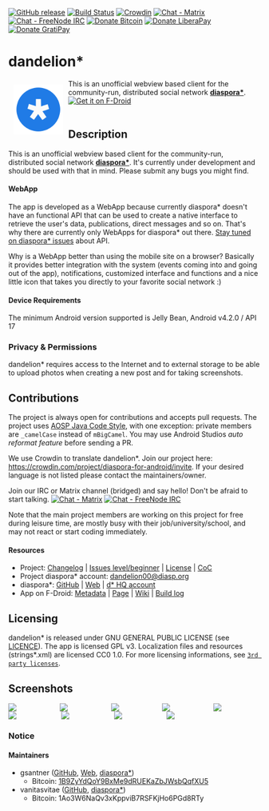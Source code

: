 [![GitHub release](https://img.shields.io/github/tag/diaspora-for-android/dandelion.svg)](https://github.com/diaspora-for-android/dandelion/releases)
[![Build Status](https://travis-ci.org/Diaspora-for-Android/dandelion.svg?branch=master)](https://travis-ci.org/Diaspora-for-Android/dandelion)
[![Crowdin](https://d322cqt584bo4o.cloudfront.net/diaspora-for-android/localized.svg)](https://crowdin.com/project/diaspora-for-android)
[![Chat - Matrix](https://img.shields.io/badge/chat-on%20matrix-blue.svg)](https://matrix.to/#/#dandelion:matrix.org) [![Chat - FreeNode IRC](https://img.shields.io/badge/chat-on%20irc-blue.svg)](https://kiwiirc.com/client/irc.freenode.net/?nick=dandelion-anon|?##dandelion)
[![Donate Bitcoin](https://img.shields.io/badge/donate-bitcoin-orange.svg)](https://gsantner.github.io/#donate)
[![Donate LiberaPay](https://img.shields.io/badge/donate-liberapay-orange.svg)](https://liberapay.com/gsantner/donate)
[![Donate GratiPay](https://img.shields.io/gratipay/team/dandelion.svg)](https://gratipay.com/dandelion/)

# dandelion\*
<img src="/app/src/main/ic_launcher-web.png" align="left" width="100" hspace="10" vspace="10">
This is an unofficial webview based client for the community-run, distributed social network <b><a href="https://diasporafoundation.org/">diaspora*</a></b>.

<div style="display:flex;" >
<a href="https://f-droid.org/repository/browse/?fdid=com.github.dfa.diaspora_android">
    <img src="https://f-droid.org/badge/get-it-on.png" alt="Get it on F-Droid" height="80">
</a>
<!--<a href="https://play.google.com/store/apps/details?id=com.github.dfa.diaspora_android">
    <img alt="Get it on Google Play" height="80" src="https://play.google.com/intl/en_us/badges/images/generic/en_badge_web_generic.png" />
</a>-->
</div></br>


## Description
This is an unofficial webview based client for the community-run, distributed social network <b><a href="https://diasporafoundation.org/">diaspora*</a></b>.
It's currently under development and should be used with that in mind. Please submit any bugs you might find.

#### WebApp
The app is developed as a WebApp because currently diaspora\* doesn't have an functional API that can be used to create a native interface to retrieve the user's data, publications, direct messages and so on. That's why there are currently only WebApps for diaspora\* out there.
[Stay tuned on diaspora\* issues](https://github.com/diaspora/diaspora/labels/api) about API.

Why is a WebApp better than using the mobile site on a browser?
Basically it provides better integration with the system (events coming into and going out of the app), notifications, customized interface and functions and a nice little icon that takes you directly to your favorite social network :)

#### Device Requirements
The minimum Android version supported is Jelly Bean, Android v4.2.0 / API 17

### Privacy & Permissions<a name="privacy"></a>
dandelion\* requires access to the Internet and to external storage to be able to upload photos when creating a new post and for taking screenshots.


## Contributions
The project is always open for contributions and accepts pull requests.
The project uses [AOSP Java Code Style](https://source.android.com/source/code-style#follow-field-naming-conventions), with one exception: private members are `_camelCase` instead of `mBigCamel`. You may use Android Studios _auto reformat feature_ before sending a PR.

We use Crowdin to translate dandelion\*. Join our project here: <https://crowdin.com/project/diaspora-for-android/invite>. If your desired language is not listed please contact the maintainers/owner.

Join our IRC or Matrix channel (bridged) and say hello! Don't be afraid to start talking. [![Chat - Matrix](https://img.shields.io/badge/chat-on%20matrix-blue.svg)](https://matrix.to/#/#dandelion:matrix.org) [![Chat - FreeNode IRC](https://img.shields.io/badge/chat-on%20irc-blue.svg)](https://kiwiirc.com/client/irc.freenode.net/?nick=dandelion-anon|?##dandelion)

Note that the main project members are working on this project for free during leisure time, are mostly busy with their job/university/school, and may not react or start coding immediately.


#### Resources
* Project: [Changelog](/CHANGELOG.md) | [Issues level/beginner](https://github.com/diaspora-for-android/dandelion/issues?q=is%3Aissue+is%3Aopen+label%3Alevel%2Fbeginner) | [License](/LICENSE.txt) | [CoC](/CODE_OF_CONDUCT.md)
* Project diaspora\* account: [dandelion00@diasp.org](https://diasp.org/people/48b78420923501341ef3782bcb452bd5)
* diaspora\*: [GitHub](https://github.com/diaspora/diaspora) | [Web](https://diasporafoundation.org) | [d\* HQ account](https://pod.diaspora.software/people/7bca7c80311b01332d046c626dd55703)
* App on F-Droid: [Metadata](https://gitlab.com/fdroid/fdroiddata/blob/master/metadata/com.github.dfa.diaspora_android.txt) | [Page](https://f-droid.org/packages/com.github.dfa.diaspora_android/) | [Wiki](https://f-droid.org/wiki/page/com.github.dfa.diaspora_android) | [Build log](https://f-droid.org/wiki/page/com.github.dfa.diaspora_android/lastbuild)


## Licensing
dandelion\* is released under GNU GENERAL PUBLIC LICENSE (see [LICENCE](https://github.com/Diaspora-for-Android/dandelion/blob/master/LICENSE.md)).
The app is licensed GPL v3. Localization files and resources (strings\*.xml) are licensed CC0 1.0.
For more licensing informations, see [`3rd party licenses`](/app/src/main/res/raw/licenses_3rd_party.md).

## Screenshots
<div style="display:flex;" >
	<img src="https://raw.githubusercontent.com/diaspora-for-android/dandelion-metadata-latest/master/en-US/phoneScreenshots/01.png" width="19%" >
	<img src="https://raw.githubusercontent.com/diaspora-for-android/dandelion-metadata-latest/master/en-US/phoneScreenshots/02.png" width="19%" style="margin-left:10px;" >
	<img src="https://raw.githubusercontent.com/diaspora-for-android/dandelion-metadata-latest/master/en-US/phoneScreenshots/03.png" width="19%" style="margin-left:10px;" >
	<img src="https://raw.githubusercontent.com/diaspora-for-android/dandelion-metadata-latest/master/en-US/phoneScreenshots/04.png" width="19%" style="margin-left:10px;" >
	<img src="https://raw.githubusercontent.com/diaspora-for-android/dandelion-metadata-latest/master/en-US/phoneScreenshots/05.png" width="19%" style="margin-left:10px;" >
</div>

<div style="display:flex;" >
	<img src="https://raw.githubusercontent.com/diaspora-for-android/dandelion-metadata-latest/master/en-US/phoneScreenshots/06.png" width="19%" >
	<img src="https://raw.githubusercontent.com/diaspora-for-android/dandelion-metadata-latest/master/en-US/phoneScreenshots/07.png" width="19%" style="margin-left:10px;" >
	<img src="https://raw.githubusercontent.com/diaspora-for-android/dandelion-metadata-latest/master/en-US/phoneScreenshots/08.png" width="19%" style="margin-left:10px;" >
	<img src="https://raw.githubusercontent.com/diaspora-for-android/dandelion-metadata-latest/master/en-US/phoneScreenshots/09.png" width="19%" style="margin-left:10px;" >
</div>

### Notice
#### Maintainers
- gsantner ([GitHub](https://github.com/gsantner), [Web](https://gsantner.github.io), [diaspora*](https://pod.geraspora.de/people/d1cbdd70095301341e834860008dbc6c))
  - Bitcoin: [1B9ZyYdQoY9BxMe9dRUEKaZbJWsbQqfXU5](https://gsantner.github.io/donate/#donate)
- vanitasvitae ([GitHub](https://github.com/vanitasvitae), [diaspora*](https://pod.geraspora.de/people/bbd7af90fbec013213e34860008dbc6c))
  - Bitcoin: 1Ao3W6NaQv3xKppviB7RSFKjHo6PGd8RTy
